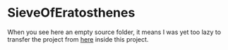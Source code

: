 # SieveOfEratosthenes

When you see here an empty source folder, it means I was yet too lazy to transfer the project from <a href="https://github.com/sero583/SieveOfEratosthenes">here</a> inside this project.